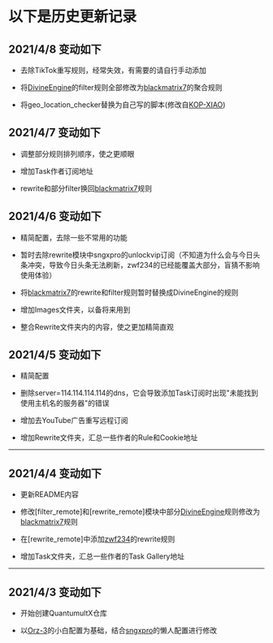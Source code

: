 # 以下是历史更新记录

## 2021/4/8 变动如下

* 去除TikTok重写规则，经常失效，有需要的请自行手动添加

* 将[DivineEngine](https://github.com/DivineEngine)的filter规则全部修改为[blackmatrix7](https://github.com/blackmatrix7)的聚合规则

* 将geo_location_checker替换为自己写的脚本(修改自[KOP-XIAO](https://github.com/KOP-XIAO/QuantumultX))

## 2021/4/7 变动如下

* 调整部分规则排列顺序，使之更顺眼

* 增加Task作者订阅地址

* rewrite和部分filter换回[blackmatrix7](https://github.com/blackmatrix7)规则

## 2021/4/6 变动如下

* 精简配置，去除一些不常用的功能

* 暂时去除rewrite模块中sngxpro的unlockvip订阅（不知道为什么会与今日头条冲突，导致今日头条无法刷新，zwf234的已经能覆盖大部分，盲猜不影响使用体验）

* 将[blackmatrix7](https://github.com/blackmatrix7)的rewrite和filter规则暂时替换成DivineEngine的规则

* 增加Images文件夹，以备将来用到

* 整合Rewrite文件夹内的内容，使之更加精简直观

## 2021/4/5 变动如下

* 精简配置

* 删除server=114.114.114.114的dns，它会导致添加Task订阅时出现"未能找到使用主机名的服务器"的错误

* 增加去YouTube广告重写远程订阅

* 增加Rewrite文件夹，汇总一些作者的Rule和Cookie地址

------------

## 2021/4/4 变动如下

* 更新README内容

* 修改[filter_remote]和[rewrite_remote]模块中部分[DivineEngine](https://github.com/DivineEngine)规则修改为[blackmatrix7](https://github.com/blackmatrix7)规则

* 在[rewrite_remote]中添加[zwf234](https://github.com/zwf234)的rewrite规则

* 增加Task文件夹，汇总一些作者的Task Gallery地址

-----------

## 2021/4/3 变动如下

* 开始创建QuantumultX仓库

* 以[Orz-3](https://github.com/Orz-3)的小白配置为基础，结合[sngxpro](https://github.com/sngxpro)的懒人配置进行修改
